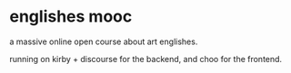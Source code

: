 englishes mooc
==============

a massive online open course about art englishes. 

running on kirby + discourse for the backend, and choo for the frontend.
